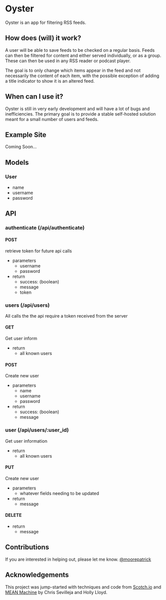 # Oyster
Oyster is an app for filtering RSS feeds.

## How does (will) it work?
A user will be able to save feeds to be checked on a regular basis. Feeds can then be filtered for content and either served individually, or as a group. These can then be used in any RSS reader or podcast player.

The goal is to only change which items appear in the feed and not necessarily the content of each item, with the possible exception of adding a title indicator to show it is an altered feed.

## When can I use it?
Oyster is still in very early development and will have a lot of bugs and inefficiencies. The primary goal is to provide a stable self-hosted solution meant for a small number of users and feeds.

## Example Site
Coming Soon...

## Models
### User
- name
- username
- password

## API
### authenticate (/api/authenticate)
#### POST
retrieve token for future api calls
- parameters
  - username
  - password
- return
  - success: (boolean)
  - message
  - token

### users (/api/users)
All calls the the api require a token received from the server

#### GET
Get user inform
- return
  - all known users

#### POST
Create new user
- parameters
  - name
  - username
  - password
- return
  - success: (boolean)
  - message

### user (/api/users/:user_id)
Get user information
- return
  - all known users
#### PUT
Create new user
- parameters
  - whatever fields needing to be updated
- return
  - message
#### DELETE
- return
  - message

## Contributions
If you are interested in helping out, please let me know.
[@moorepatrick](https://twitter.com/moorepatrick/)

## Acknowledgements
This project was jump-started with techniques and code from [Scotch.io](https://scotch.io) and [MEAN Machine](https://leanpub.com/mean-machine) by Chris Sevilleja and Holly Lloyd.
